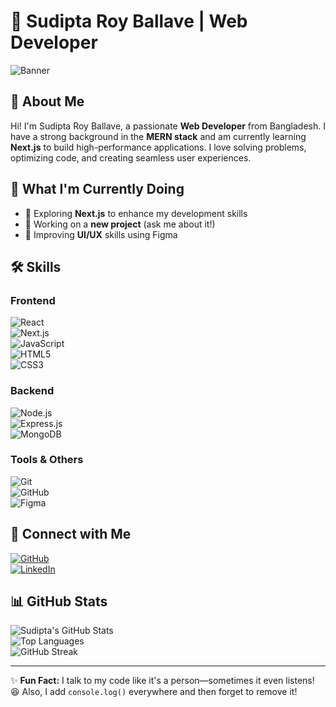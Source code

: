 # 🌟 Sudipta Roy Ballave | Web Developer  

![Banner](https://via.placeholder.com/1200x400?text=Welcome+to+My+GitHub+Profile)  

## 👋 About Me  
Hi! I'm Sudipta Roy Ballave, a passionate **Web Developer** from Bangladesh. I have a strong background in the **MERN stack** and am currently learning **Next.js** to build high-performance applications. I love solving problems, optimizing code, and creating seamless user experiences.  

## 🚀 What I'm Currently Doing  
- 🌱 Exploring **Next.js** to enhance my development skills  
- 🔧 Working on a **new project** (ask me about it!)  
- 🎨 Improving **UI/UX** skills using Figma  

## 🛠 Skills  

### **Frontend**  
![React](https://img.shields.io/badge/React-61DAFB?style=for-the-badge&logo=react&logoColor=black)  
![Next.js](https://img.shields.io/badge/Next.js-000000?style=for-the-badge&logo=nextdotjs&logoColor=white)  
![JavaScript](https://img.shields.io/badge/JavaScript-F7DF1E?style=for-the-badge&logo=javascript&logoColor=black)  
![HTML5](https://img.shields.io/badge/HTML5-E34F26?style=for-the-badge&logo=html5&logoColor=white)  
![CSS3](https://img.shields.io/badge/CSS3-1572B6?style=for-the-badge&logo=css3&logoColor=white)  

### **Backend**  
![Node.js](https://img.shields.io/badge/Node.js-339933?style=for-the-badge&logo=nodedotjs&logoColor=white)  
![Express.js](https://img.shields.io/badge/Express.js-000000?style=for-the-badge&logo=express&logoColor=white)  
![MongoDB](https://img.shields.io/badge/MongoDB-47A248?style=for-the-badge&logo=mongodb&logoColor=white)  

### **Tools & Others**  
![Git](https://img.shields.io/badge/Git-F05032?style=for-the-badge&logo=git&logoColor=white)  
![GitHub](https://img.shields.io/badge/GitHub-181717?style=for-the-badge&logo=github&logoColor=white)  
![Figma](https://img.shields.io/badge/Figma-F24E1E?style=for-the-badge&logo=figma&logoColor=white)  

## 🔗 Connect with Me  
[![GitHub](https://img.shields.io/badge/GitHub-181717?style=for-the-badge&logo=github&logoColor=white)](https://github.com/your-github)  
[![LinkedIn](https://img.shields.io/badge/LinkedIn-0A66C2?style=for-the-badge&logo=linkedin&logoColor=white)](https://www.linkedin.com/in/your-linkedin)  

## 📊 GitHub Stats  

![Sudipta's GitHub Stats](https://github-readme-stats.vercel.app/api?username=your-github&show_icons=true&theme=tokyonight)  
![Top Languages](https://github-readme-stats.vercel.app/api/top-langs/?username=your-github&layout=compact&theme=tokyonight)  
![GitHub Streak](https://github-readme-streak-stats.herokuapp.com/?user=your-github&theme=tokyonight)  

---

✨ **Fun Fact:** I talk to my code like it's a person—sometimes it even listens! 😆 Also, I add `console.log()` everywhere and then forget to remove it!  

